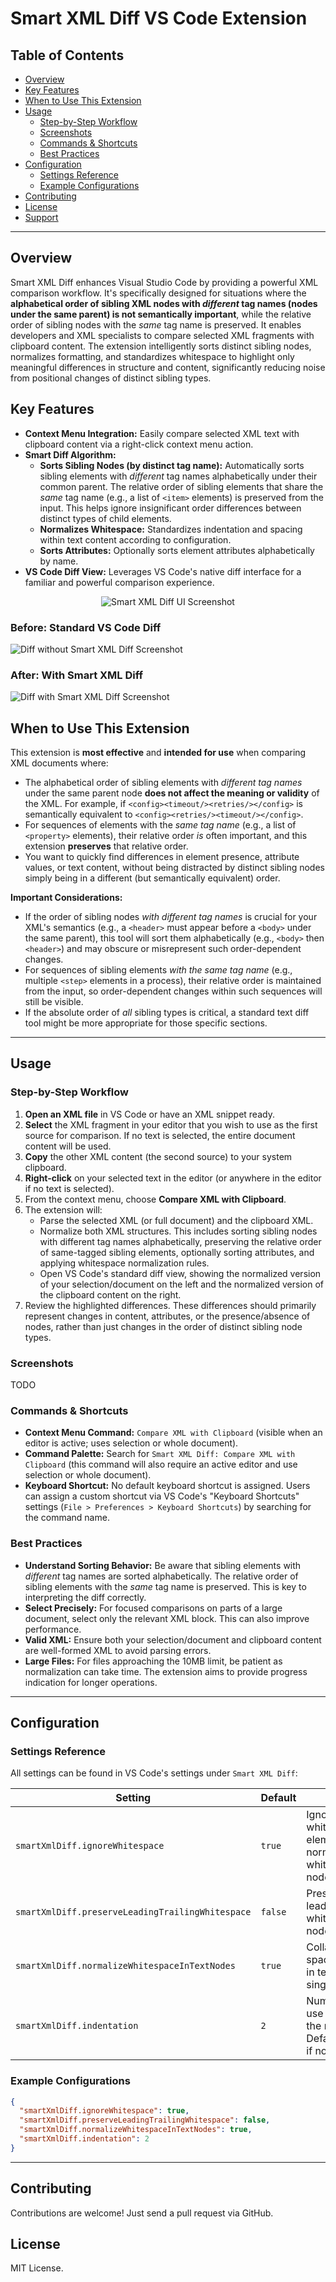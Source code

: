 # Smart XML Diff VS Code Extension

## Table of Contents

- [Overview](#overview)
- [Key Features](#key-features)
- [When to Use This Extension](#when-to-use-this-extension)
- [Usage](#usage)
  - [Step-by-Step Workflow](#step-by-step-workflow)
  - [Screenshots](#screenshots)
  - [Commands & Shortcuts](#commands--shortcuts)
  - [Best Practices](#best-practices)
- [Configuration](#configuration)
  - [Settings Reference](#settings-reference)
  - [Example Configurations](#example-configurations)
- [Contributing](#contributing)
- [License](#license)
- [Support](#support)

---

## Overview

Smart XML Diff enhances Visual Studio Code by providing a powerful XML comparison workflow. It's specifically designed for situations where the **alphabetical order of sibling XML nodes with _different_ tag names (nodes under the same parent) is not semantically important**, while the relative order of sibling nodes with the _same_ tag name is preserved. It enables developers and XML specialists to compare selected XML fragments with clipboard content. The extension intelligently sorts distinct sibling nodes, normalizes formatting, and standardizes whitespace to highlight only meaningful differences in structure and content, significantly reducing noise from positional changes of distinct sibling types.

## Key Features

- **Context Menu Integration:** Easily compare selected XML text with clipboard content via a right-click context menu action.
- **Smart Diff Algorithm:**
  - **Sorts Sibling Nodes (by distinct tag name):** Automatically sorts sibling elements with _different_ tag names alphabetically under their common parent. The relative order of sibling elements that share the _same_ tag name (e.g., a list of `<item>` elements) is preserved from the input. This helps ignore insignificant order differences between distinct types of child elements.
  - **Normalizes Whitespace:** Standardizes indentation and spacing within text content according to configuration.
  - **Sorts Attributes:** Optionally sorts element attributes alphabetically by name.
- **VS Code Diff View:** Leverages VS Code's native diff interface for a familiar and powerful comparison experience.

<p align="center">
  <img src="./resources/UI-button.png" alt="Smart XML Diff UI Screenshot" />
</p>

### Before: Standard VS Code Diff

![Diff without Smart XML Diff Screenshot](./resources/sample-without-sxd.png)

### After: With Smart XML Diff

![Diff with Smart XML Diff Screenshot](./resources/sample-with-sxd.png)

## When to Use This Extension

This extension is **most effective** and **intended for use** when comparing XML documents where:

- The alphabetical order of sibling elements with _different tag names_ under the same parent node **does not affect the meaning or validity** of the XML. For example, if `<config><timeout/><retries/></config>` is semantically equivalent to `<config><retries/><timeout/></config>`.
- For sequences of elements with the _same tag name_ (e.g., a list of `<property>` elements), their relative order _is_ often important, and this extension **preserves** that relative order.
- You want to quickly find differences in element presence, attribute values, or text content, without being distracted by distinct sibling nodes simply being in a different (but semantically equivalent) order.

**Important Considerations:**

- If the order of sibling nodes _with different tag names_ is crucial for your XML's semantics (e.g., a `<header>` must appear before a `<body>` under the same parent), this tool will sort them alphabetically (e.g., `<body>` then `<header>`) and may obscure or misrepresent such order-dependent changes.
- For sequences of sibling elements _with the same tag name_ (e.g., multiple `<step>` elements in a process), their relative order is maintained from the input, so order-dependent changes within such sequences will still be visible.
- If the absolute order of _all_ sibling types is critical, a standard text diff tool might be more appropriate for those specific sections.

---

## Usage

### Step-by-Step Workflow

1.  **Open an XML file** in VS Code or have an XML snippet ready.
2.  **Select** the XML fragment in your editor that you wish to use as the first source for comparison. If no text is selected, the entire document content will be used.
3.  **Copy** the other XML content (the second source) to your system clipboard.
4.  **Right-click** on your selected text in the editor (or anywhere in the editor if no text is selected).
5.  From the context menu, choose **Compare XML with Clipboard**.
6.  The extension will:
    - Parse the selected XML (or full document) and the clipboard XML.
    - Normalize both XML structures. This includes sorting sibling nodes with different tag names alphabetically, preserving the relative order of same-tagged sibling elements, optionally sorting attributes, and applying whitespace normalization rules.
    - Open VS Code's standard diff view, showing the normalized version of your selection/document on the left and the normalized version of the clipboard content on the right.
7.  Review the highlighted differences. These differences should primarily represent changes in content, attributes, or the presence/absence of nodes, rather than just changes in the order of distinct sibling node types.

### Screenshots

TODO

### Commands & Shortcuts

- **Context Menu Command:** `Compare XML with Clipboard` (visible when an editor is active; uses selection or whole document).
- **Command Palette:** Search for `Smart XML Diff: Compare XML with Clipboard` (this command will also require an active editor and use selection or whole document).
- **Keyboard Shortcut:** No default keyboard shortcut is assigned. Users can assign a custom shortcut via VS Code's "Keyboard Shortcuts" settings (`File > Preferences > Keyboard Shortcuts`) by searching for the command name.

### Best Practices

- **Understand Sorting Behavior:** Be aware that sibling elements with _different_ tag names are sorted alphabetically. The relative order of sibling elements with the _same_ tag name is preserved. This is key to interpreting the diff correctly.
- **Select Precisely:** For focused comparisons on parts of a large document, select only the relevant XML block. This can also improve performance.
- **Valid XML:** Ensure both your selection/document and clipboard content are well-formed XML to avoid parsing errors.
- **Large Files:** For files approaching the 10MB limit, be patient as normalization can take time. The extension aims to provide progress indication for longer operations.

---

## Configuration

### Settings Reference

All settings can be found in VS Code's settings under `Smart XML Diff`:

| Setting                                          | Default | Description                                                                                                |
| ------------------------------------------------ | ------- | ---------------------------------------------------------------------------------------------------------- |
| `smartXmlDiff.ignoreWhitespace`                  | `true`  | Ignore insignificant whitespace between elements and normalize whitespace in text nodes.                   |
| `smartXmlDiff.preserveLeadingTrailingWhitespace` | `false` | Preserve leading/trailing whitespace in text nodes.                                                        |
| `smartXmlDiff.normalizeWhitespaceInTextNodes`    | `true`  | Collapse multiple spaces/tabs/newlines in text nodes to a single space.                                    |
| `smartXmlDiff.indentation`                       | `2`     | Number of spaces to use for indentation in the normalized XML. Defaults to 2 spaces if not set or invalid. |

### Example Configurations

```json
{
  "smartXmlDiff.ignoreWhitespace": true,
  "smartXmlDiff.preserveLeadingTrailingWhitespace": false,
  "smartXmlDiff.normalizeWhitespaceInTextNodes": true,
  "smartXmlDiff.indentation": 2
}
```

---

## Contributing

Contributions are welcome! Just send a pull request via GitHub.

## License

MIT License.
